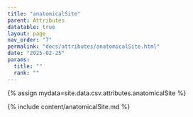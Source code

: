 ```yaml
---
title: "anatomicalSite"
parent: Attributes
datatable: true
layout: page
nav_order: "7"
permalink: "docs/attributes/anatomicalSite.html"
date: "2025-02-25"
params:
  title: ""
  rank: ""
---
```

{% assign mydata=site.data.csv.attributes.anatomicalSite %} 

{% include content/anatomicalSite.md %}
